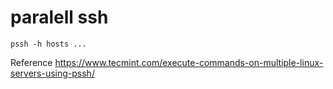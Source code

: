 # paralell ssh

```
pssh -h hosts ...
```

Reference
https://www.tecmint.com/execute-commands-on-multiple-linux-servers-using-pssh/
